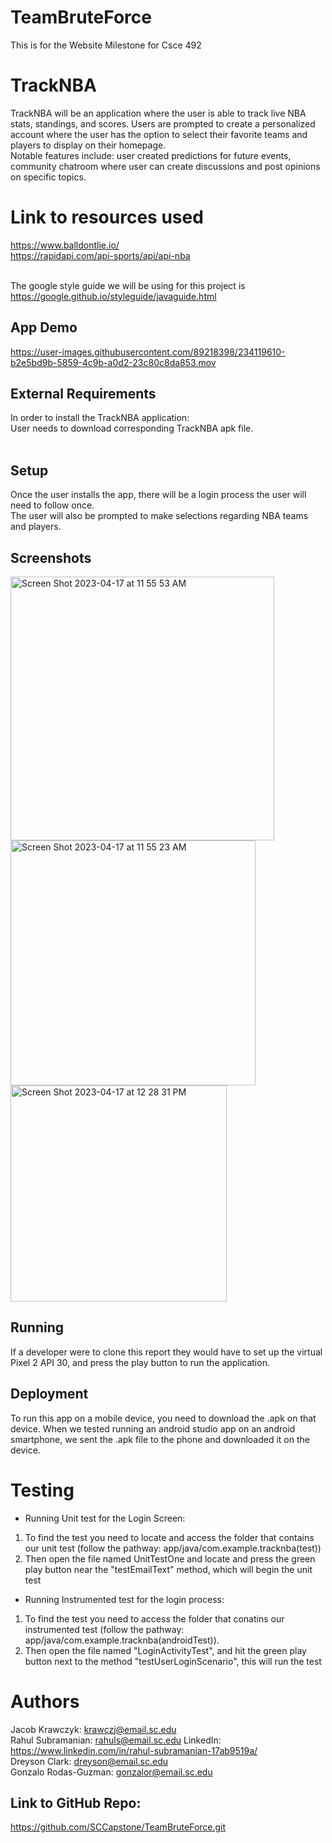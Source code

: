 # TeamBruteForce
This is for the Website Milestone for Csce 492
# TrackNBA
TrackNBA will be an application where the user is able to track live NBA stats, standings, and scores.
Users are prompted to create a personalized account where the user has the option to select
their favorite teams and players to display on their homepage. <br/>
Notable features include: user created predictions for future events, community chatroom where 
user can create discussions and post opinions on specific topics. <br/>

# Link to resources used

https://www.balldontlie.io/ <br/>
https://rapidapi.com/api-sports/api/api-nba <br/>
<br/>

The google style guide we will be using for this project is https://google.github.io/styleguide/javaguide.html
## App Demo


https://user-images.githubusercontent.com/89218398/234119610-b2e5bd9b-5859-4c9b-a0d2-23c80c8da853.mov


## External Requirements
In order to install the TrackNBA application: <br/>
User needs to download corresponding TrackNBA apk file.  <br/>
<br/>

## Setup
Once the user installs the app, there will be a login process the user will need to follow once. <br/>
The user will also be prompted to make selections regarding NBA teams and players.<br/>

## Screenshots
<img width="422" alt="Screen Shot 2023-04-17 at 11 55 53 AM" src="https://user-images.githubusercontent.com/77448778/232543716-3eece624-dace-4fee-bcb3-a954d85859be.png">


<img width="392" alt="Screen Shot 2023-04-17 at 11 55 23 AM" src="https://user-images.githubusercontent.com/77448778/232543854-f6475bcb-47a7-4b8e-ae5d-64ccca690c9e.png">



<img width="346" alt="Screen Shot 2023-04-17 at 12 28 31 PM" src="https://user-images.githubusercontent.com/77448778/232550872-b9c8b154-fab2-42c9-82a6-b40656b83f48.png">


## Running
If a developer were to clone this report they would have to set up the virtual Pixel 2 API 30, and press 
the play button to run the application.

## Deployment
To run this app on a mobile device, you need to download the .apk on that device. 
When we tested running an android studio app on an android smartphone, we sent the .apk
file to the phone and downloaded it on the device.

# Testing
- Running Unit test for the Login Screen:
1. To find the test you need to locate and access the folder that contains our unit test (follow the pathway: app/java/com.example.tracknba(test))
2. Then open the file named UnitTestOne and locate and press the green play button near the "testEmailText" method, which will begin the unit test


- Running Instrumented test for the login process:
1. To find the test you need to access the folder that conatins our instrumented test (follow the pathway: app/java/com.example.tracknba(androidTest)).
2. Then open the file named "LoginActivityTest", and hit the green play button next to the method "testUserLoginScenario", this will run the test

# Authors
Jacob Krawczyk: krawczj@email.sc.edu <br/>
Rahul Subramanian: rahuls@email.sc.edu LinkedIn: https://www.linkedin.com/in/rahul-subramanian-17ab9519a/<br/> 
Dreyson Clark: dreyson@email.sc.edu <br/>
Gonzalo Rodas-Guzman: gonzalor@email.sc.edu <br/>

## Link to GitHub Repo:
https://github.com/SCCapstone/TeamBruteForce.git
